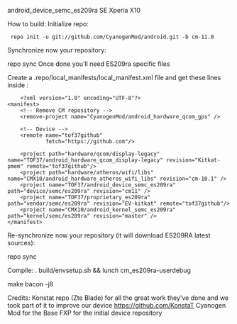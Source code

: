 android_device_semc_es209ra
SE Xperia X10

How to build:
Initialize repo:

	 repo init -u git://github.com/CyanogenMod/android.git -b cm-11.0

Synchronize now your repository:

repo sync
Once done you'll need ES209ra specific files

Create a .repo/local_manifests/local_manifest.xml file and get these lines inside :


		<?xml version="1.0" encoding="UTF-8"?>
	<manifest>
    	<!-- Remove CM repository -->
    	<remove-project name="CyanogenMod/android_hardware_qcom_gps" />

		<!-- Device -->
    	<remote name="tof37github"
            	fetch="https://github.com"/>

    	<project path="hardware/qcom/display-legacy" name="TOF37/android_hardware_qcom_display-legacy" revision="Kitkat-pmem" remote="tof37github"/>
		<project path="hardware/atheros/wifi/libs" name="CMX10/android_hardware_atheros_wifi_libs" revision="cm-10.1" />
    	<project name="TOF37/android_device_semc_es209ra" path="device/semc/es209ra" revision="cm11" />
    	<project name="TOF37/proprietary_es209ra" path="vendor/semc/es209ra" revision="EV-kitkat" remote="tof37github"/>
    	<project name="CMX10/android_kernel_semc_es209ra" path="kernel/semc/es209ra" revision="master" />
	</manifest>

Re-synchronize now your repository (it will download ES209RA latest sources):

repo sync

Compile:
. build/envsetup.sh && lunch cm_es209ra-userdebug

make bacon -j8	

Credits:
Konstat repo (Zte Blade) for all the great work they've done and we took part of it to improve our device https://github.com/KonstaT
Cyanogen Mod for the Base
FXP for the initial device repository
